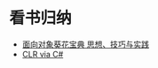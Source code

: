 # 看书归纳

- [面向对象葵花宝典  思想、技巧与实践][面向对象葵花宝典]
- [CLR via C#][CLR_via_C#]

<!---  下面是本文档中用到的链接  -->
[面向对象葵花宝典]: 面向对象葵花宝典.md
[CLR_via_C#]: CLR_via_C#.md
